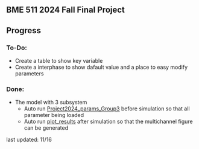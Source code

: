 ## BME 511 2024 Fall Final Project

## Progress

### To-Do:
- Create a table to show key variable
- Create a interphase to show dafault value and a place to easy modify parameters

### Done:
- The model with 3 subsystem
    - Auto run [Project2024_params_Group3](./Project2024_params_Group3.m)
      before simulation so that all parameter being loaded
    - Auto run [plot_results](./plot_results.m) after simulation so that
      the multichannel figure can be generated

last updated: 11/16